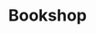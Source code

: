 ---
title: Bookshop
menu:
  main:
    weight: 40
content_blocks:
  - _bookshop_name: cover
    title: A title
    subtitle: A subtitle
    text: Inner text
    col_id: warning
    background_image: /featured-background.jpg
    # anchors are for .Fit hugo image method which currently don't work
    image_anchor: 
    logo_image: http://placekitten.com/70/70
    logo_anchor:
    # Height can be one of: auto, min, med, max, full.
    height: med
    byline: A byline
  - _bookshop_name: section
    text: Inner text
    col_id: light
    # Height can be one of: auto, min, med, max, full.
    height: auto
    type: section
    Inner: This is the section shortcode block
---